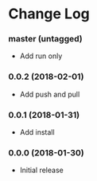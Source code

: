 Change Log
==========

### master (untagged)

* Add run only

### 0.0.2 (2018-02-01)

* Add push and pull

### 0.0.1 (2018-01-31)

* Add install

### 0.0.0 (2018-01-30)

* Initial release
